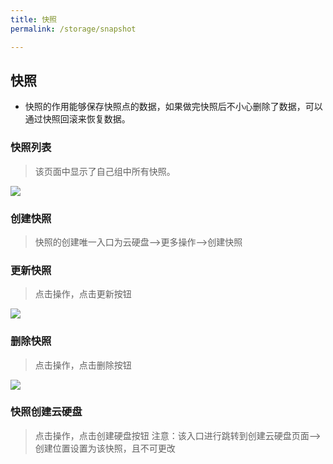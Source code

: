 ```yaml
---
title: 快照
permalink: /storage/snapshot

---
```



## 快照
- 快照的作用能够保存快照点的数据，如果做完快照后不小心删除了数据，可以通过快照回滚来恢复数据。
 
### 快照列表
  > 该页面中显示了自己组中所有快照。
   
   ![](~@vuepress/snapshot_list_01.png)

### 创建快照
  > 快照的创建唯一入口为云硬盘-->更多操作-->创建快照


### 更新快照
  > 点击操作，点击更新按钮
  
   ![](~@vuepress/snapshot_update_01.png)
  
### 删除快照  
  > 点击操作，点击删除按钮

   ![](~@vuepress/snapshot_delete_01.png)


 ### 快照创建云硬盘
  > 点击操作，点击创建硬盘按钮
  > 注意：该入口进行跳转到创建云硬盘页面-->创建位置设置为该快照，且不可更改

